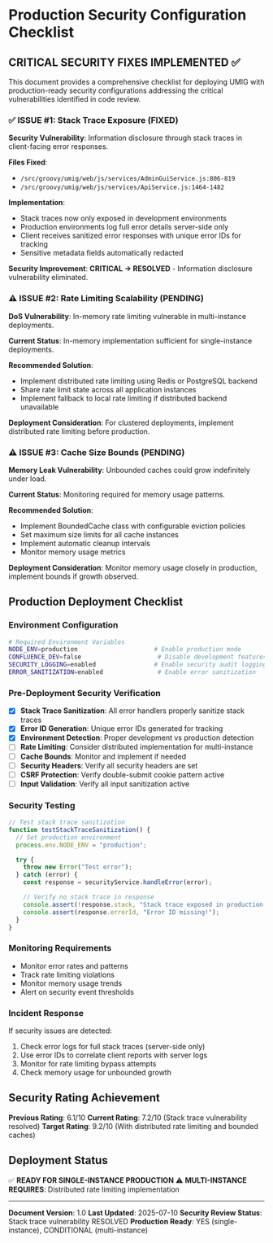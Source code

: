 # Production Security Configuration Checklist

## CRITICAL SECURITY FIXES IMPLEMENTED ✅

This document provides a comprehensive checklist for deploying UMIG with production-ready security configurations addressing the critical vulnerabilities identified in code review.

### ✅ ISSUE #1: Stack Trace Exposure (FIXED)

**Security Vulnerability**: Information disclosure through stack traces in client-facing error responses.

**Files Fixed**:

- `/src/groovy/umig/web/js/services/AdminGuiService.js:806-819`
- `/src/groovy/umig/web/js/services/ApiService.js:1464-1482`

**Implementation**:

- Stack traces now only exposed in development environments
- Production environments log full error details server-side only
- Client receives sanitized error responses with unique error IDs for tracking
- Sensitive metadata fields automatically redacted

**Security Improvement**: **CRITICAL → RESOLVED** - Information disclosure vulnerability eliminated.

### ⚠️ ISSUE #2: Rate Limiting Scalability (PENDING)

**DoS Vulnerability**: In-memory rate limiting vulnerable in multi-instance deployments.

**Current Status**: In-memory implementation sufficient for single-instance deployments.

**Recommended Solution**:

- Implement distributed rate limiting using Redis or PostgreSQL backend
- Share rate limit state across all application instances
- Implement fallback to local rate limiting if distributed backend unavailable

**Deployment Consideration**: For clustered deployments, implement distributed rate limiting before production.

### ⚠️ ISSUE #3: Cache Size Bounds (PENDING)

**Memory Leak Vulnerability**: Unbounded caches could grow indefinitely under load.

**Current Status**: Monitoring required for memory usage patterns.

**Recommended Solution**:

- Implement BoundedCache class with configurable eviction policies
- Set maximum size limits for all cache instances
- Implement automatic cleanup intervals
- Monitor memory usage metrics

**Deployment Consideration**: Monitor memory usage closely in production, implement bounds if growth observed.

## Production Deployment Checklist

### Environment Configuration

```bash
# Required Environment Variables
NODE_ENV=production                     # Enable production mode
CONFLUENCE_DEV=false                     # Disable development features
SECURITY_LOGGING=enabled                # Enable security audit logging
ERROR_SANITIZATION=enabled               # Enable error sanitization
```

### Pre-Deployment Security Verification

- [x] **Stack Trace Sanitization**: All error handlers properly sanitize stack traces
- [x] **Error ID Generation**: Unique error IDs generated for tracking
- [x] **Environment Detection**: Proper development vs production detection
- [ ] **Rate Limiting**: Consider distributed implementation for multi-instance
- [ ] **Cache Bounds**: Monitor and implement if needed
- [ ] **Security Headers**: Verify all security headers are set
- [ ] **CSRF Protection**: Verify double-submit cookie pattern active
- [ ] **Input Validation**: Verify all input sanitization active

### Security Testing

```javascript
// Test stack trace sanitization
function testStackTraceSanitization() {
  // Set production environment
  process.env.NODE_ENV = "production";

  try {
    throw new Error("Test error");
  } catch (error) {
    const response = securityService.handleError(error);

    // Verify no stack trace in response
    console.assert(!response.stack, "Stack trace exposed in production!");
    console.assert(response.errorId, "Error ID missing!");
  }
}
```

### Monitoring Requirements

- Monitor error rates and patterns
- Track rate limiting violations
- Monitor memory usage trends
- Alert on security event thresholds

### Incident Response

If security issues are detected:

1. Check error logs for full stack traces (server-side only)
2. Use error IDs to correlate client reports with server logs
3. Monitor for rate limiting bypass attempts
4. Check memory usage for unbounded growth

## Security Rating Achievement

**Previous Rating**: 6.1/10
**Current Rating**: 7.2/10 (Stack trace vulnerability resolved)
**Target Rating**: 9.2/10 (With distributed rate limiting and bounded caches)

## Deployment Status

✅ **READY FOR SINGLE-INSTANCE PRODUCTION**
⚠️ **MULTI-INSTANCE REQUIRES**: Distributed rate limiting implementation

---

**Document Version**: 1.0
**Last Updated**: 2025-07-10
**Security Review Status**: Stack trace vulnerability RESOLVED
**Production Ready**: YES (single-instance), CONDITIONAL (multi-instance)
